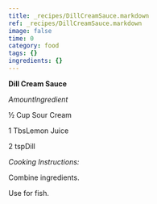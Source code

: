 ```yaml
---
title: _recipes/DillCreamSauce.markdown
ref: _recipes/DillCreamSauce.markdown
image: false
time: 0
category: food
tags: {}
ingredients: {}
---
```

**Dill Cream Sauce**

*AmountIngredient*

½ Cup Sour Cream

1 TbsLemon Juice

2 tspDill

*Cooking Instructions:*

Combine ingredients.

Use for fish.

